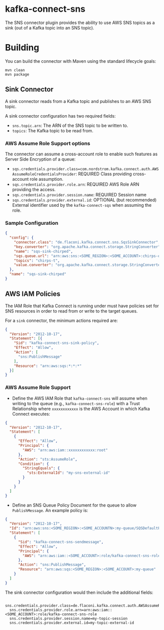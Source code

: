 # kafka-connect-sns
The SNS connector plugin provides the ability to use AWS SNS topics as a sink (out of a Kafka topic into an SNS topic).

# Building
You can build the connector with Maven using the standard lifecycle goals:
```
mvn clean
mvn package
```

## Sink Connector

A sink connector reads from a Kafka topic and publishes to an AWS SNS topic.

A sink connector configuration has two required fields:
 * `sns.topic.arn`: The ARN of the SNS topic to be written to.
 * `topics`: The Kafka topic to be read from.

### AWS Assume Role Support options
 The connector can assume a cross-account role to enable such features as Server Side Encryption of a queue:
 * `sqs.credentials.provider.class=com.nordstrom.kafka.connect.auth.AWSAssumeRoleCredentialsProvider`: REQUIRED Class providing cross-account role assumption.
 * `sqs.credentials.provider.role.arn`: REQUIRED AWS Role ARN providing the access.
 * `sqs.credentials.provider.session.name`: REQUIRED Session name
 * `sqs.credentials.provider.external.id`: OPTIONAL (but recommended) External identifier used by the `kafka-connect-sqs` when assuming the role.

### Sample Configuration
```json
{
  "config": {
    "connector.class": "de.flaconi.kafka.connect.sns.SqsSinkConnector",
    "key.converter": "org.apache.kafka.connect.storage.StringConverter",
    "name": "sqs-sink-chirped",
    "sqs.queue.url": "arn:aws:sns:<SOME_REGION>:<SOME_ACCOUNT>:chirps-q",
    "topics": "chirps-t",
    "value.converter": "org.apache.kafka.connect.storage.StringConverter"
  },
  "name": "sqs-sink-chirped"
}
```


## AWS IAM Policies

The IAM Role that Kafka Connect is running under must have policies set for SNS resources in order
to read from or write to the target queues.

For a `sink` connector, the minimum actions required are:

```json
{
  "Version": "2012-10-17",
  "Statement": [{
    "Sid": "kafka-connect-sns-sink-policy",
    "Effect": "Allow",
    "Action": [
      "sns:PublishMessage"
    ],
    "Resource": "arn:aws:sqs:*:*:*"
  }]
}
```

### AWS Assume Role Support
* Define the AWS IAM Role that `kafka-connect-sns` will assume when writing to the queue (e.g., `kafka-connect-sns-role`) with a Trust Relationship where `xxxxxxxxxxxx` is the AWS Account in which Kafka Connect executes:

```json
{
  "Version": "2012-10-17",
  "Statement": [
    {
      "Effect": "Allow",
      "Principal": {
        "AWS": "arn:aws:iam::xxxxxxxxxxxx:root"
      },
      "Action": "sts:AssumeRole",
      "Condition": {
        "StringEquals": {
          "sts:ExternalId": "my-sns-external-id"
        }
      }
    }
  ]
}
```

* Define an SNS Queue Policy Document for the queue to allow `PublishMessage`. An example policy is:

```json
{
  "Version": "2012-10-17",
  "Id": "arn:aws:sns:<SOME_REGION>:<SOME_ACCOUNTN>:my-queue/SQSDefaultPolicy",
  "Statement": [
    {
      "Sid": "kafka-connect-sns-sendmessage",
      "Effect": "Allow",
      "Principal": {
        "AWS": "arn:aws:iam::<SOME_ACCOUNT>:role/kafka-connect-sns-role"
      },
      "Action": "sns:PublishMessage",
      "Resource": "arn:aws:sqs:<SOME_REGION>:<SOME_ACCOUNT>:my-queue"
    }
  ]
}
```

The sink connector configuration would then include the additional fields:

```
  sns.credentials.provider.class=de.flaconi.kafka.connect.auth.AWSAssumeRoleCredentialsProvider
  sns.credentials.provider.role.arn=arn:aws:iam::<SOME_ACCOUNT>:role/kafka-connect-sns-role
  sns.credentials.provider.session.name=my-topic-session
  sns.credentials.provider.external.id=my-topic-external-id
```
